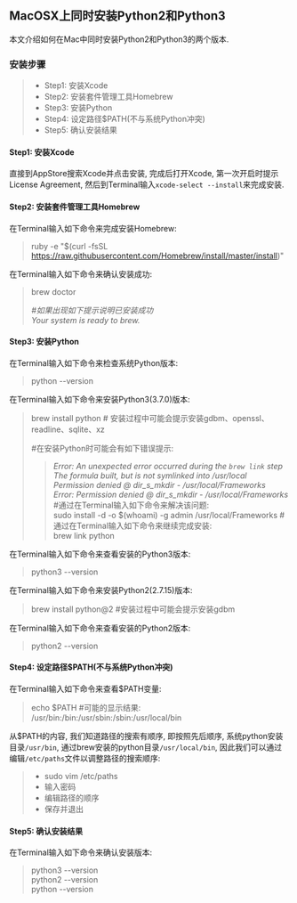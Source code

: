 ## **MacOSX上同时安装Python2和Python3**

本文介绍如何在Mac中同时安装Python2和Python3的两个版本.

### 安装步骤
> - Step1: 安装Xcode
> - Step2: 安装套件管理工具Homebrew
> - Step3: 安装Python
> - Step4: 设定路径$PATH(不与系统Python冲突)
> - Step5: 确认安装结果

#### Step1: 安装Xcode
直接到AppStore搜索Xcode并点击安装, 完成后打开Xcode, 第一次开启时提示License Agreement, 然后到Terminal输入`xcode-select --install`来完成安装.

#### Step2: 安装套件管理工具Homebrew
在Terminal输入如下命令来完成安装Homebrew:
> ruby -e "$(curl -fsSL https://raw.githubusercontent.com/Homebrew/install/master/install)"

在Terminal输入如下命令来确认安装成功:
> brew doctor<br>
>
> *#如果出现如下提示说明已安装成功<br>
> Your system is ready to brew.*

#### Step3: 安装Python
在Terminal输入如下命令来检查系统Python版本:
> python --version

在Terminal输入如下命令来安装Python3(3.7.0)版本:
> brew install python # 安装过程中可能会提示安装gdbm、openssl、readline、sqlite、xz
>
> #在安装Python时可能会有如下错误提示:<br>
> > *Error: An unexpected error occurred during the `brew link` step
> > The formula built, but is not symlinked into /usr/local
> > Permission denied @ dir_s_mkdir - /usr/local/Frameworks*<br>
> > *Error: Permission denied @ dir_s_mkdir - /usr/local/Frameworks*
> #通过在Terminal输入如下命令来解决该问题:<br>
> sudo install -d -o $(whoami) -g admin /usr/local/Frameworks
> #通过在Terminal输入如下命令来继续完成安装:<br>
> brew link python

在Terminal输入如下命令来查看安装的Python3版本:
> python3 --version

在Terminal输入如下命令来安装Python2(2.7.15)版本:
> brew install python@2 #安装过程中可能会提示安装gdbm

在Terminal输入如下命令来查看安装的Python2版本:
> python2 --version

#### Step4: 设定路径$PATH(不与系统Python冲突)
在Terminal输入如下命令来查看$PATH变量:
> echo $PATH
> #可能的显示结果: /usr/bin:/bin:/usr/sbin:/sbin:/usr/local/bin

从$PATH的内容, 我们知道路径的搜索有顺序, 即按照先后顺序, 系统python安装目录`/usr/bin`, 通过brew安装的python目录`/usr/local/bin`, 因此我们可以通过编辑`/etc/paths`文件以调整路径的搜索顺序:
> - sudo vim /etc/paths<br>
> - 输入密码<br>
> - 编辑路径的顺序<br>
> - 保存并退出

#### Step5: 确认安装结果
在Terminal输入如下命令来确认安装版本:
> python3 --version<br>
> python2 --version<br>
> python --version
